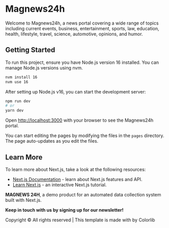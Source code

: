 # Magnews24h

Welcome to Magnews24h, a news portal covering a wide range of topics including current events, business, entertainment, sports, law, education, health, lifestyle, travel, science, automotive, opinions, and humor.

## Getting Started

To run this project, ensure you have Node.js version 16 installed. You can manage Node.js versions using nvm.

```bash
nvm install 16
nvm use 16
```

After setting up Node.js v16, you can start the development server:

```bash
npm run dev
# or
yarn dev
```

Open [http://localhost:3000](http://localhost:3000) with your browser to see the Magnews24h portal.

You can start editing the pages by modifying the files in the `pages` directory. The page auto-updates as you edit the files.

## Learn More

To learn more about Next.js, take a look at the following resources:

- [Next.js Documentation](https://nextjs.org/docs) - learn about Next.js features and API.
- [Learn Next.js](https://nextjs.org/learn) - an interactive Next.js tutorial.

**MAGNEWS 24H**, a demo product for an automated data collection system built with Next.js.

**Keep in touch with us by signing up for our newsletter!**

Copyright © All rights reserved | This template is made with by Colorlib
